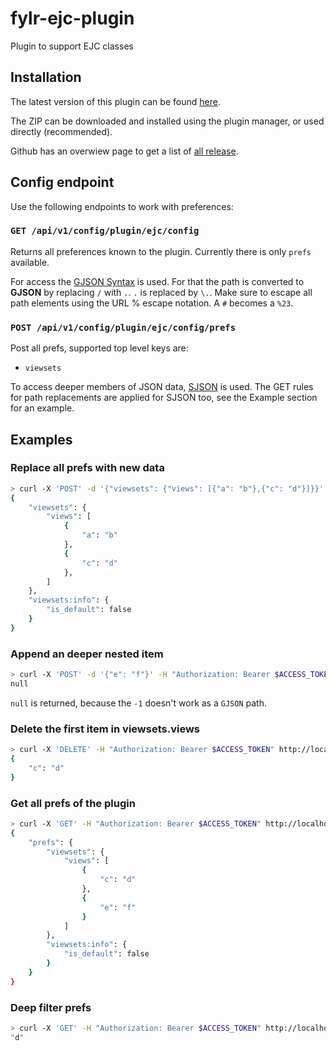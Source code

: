 # fylr-ejc-plugin
Plugin to support EJC classes

## Installation

The latest version of this plugin can be found [here](https://github.com/programmfabrik/fylr-plugin-ejc/releases/latest/download/fylr-plugin-ejc.zip).

The ZIP can be downloaded and installed using the plugin manager, or used directly (recommended).

Github has an overwiew page to get a list of [all release](https://github.com/programmfabrik/fylr-plugin-ejc/releases/).

## Config endpoint

Use the following endpoints to work with preferences:

### `GET /api/v1/config/plugin/ejc/config`

Returns all preferences known to the plugin. Currently there is only `prefs` available.

For access the [GJSON Syntax](https://github.com/tidwall/gjson/blob/master/SYNTAX.md) is used. For that the path is converted to **GJSON** by replacing `/` with `.`. `.` is replaced by `\.`. Make sure to escape all path elements using the URL % escape notation. A `#` becomes a `%23`.

### `POST /api/v1/config/plugin/ejc/config/prefs`

Post all prefs, supported top level keys are:

* `viewsets`

To access deeper members of JSON data, [SJSON](https://github.com/tidwall/sjson) is used. The GET rules for path replacements are applied for SJSON too, see the Example section for an example.

## Examples

### Replace all prefs with new data

```bash
> curl -X 'POST' -d '{"viewsets": {"views": [{"a": "b"},{"c": "d"}]}}' -H "Authorization: Bearer $ACCESS_TOKEN" http://localhost/api/v1/config/plugin/ejc/config/prefs
{
    "viewsets": {
        "views": [
            {
                "a": "b"
            },
            {
                "c": "d"
            },
        ]
    },
    "viewsets:info": {
        "is_default": false
    }
}
```

### Append an deeper nested item

```bash
> curl -X 'POST' -d '{"e": "f"}' -H "Authorization: Bearer $ACCESS_TOKEN" http://localhost/api/v1/config/plugin/ejc/config/prefs/viewsets/views/-1
null
```
`null` is returned, because the `-1` doesn't work as a `GJSON` path.

### Delete the first item in viewsets.views

```bash
> curl -X 'DELETE' -H "Authorization: Bearer $ACCESS_TOKEN" http://localhost/api/v1/config/plugin/ejc/config/prefs/viewsets/views/0
{
    "c": "d"
}
```

### Get all prefs of the plugin

```bash
> curl -X 'GET' -H "Authorization: Bearer $ACCESS_TOKEN" http://localhost/api/v1/config/plugin/ejc/config
{
    "prefs": {
        "viewsets": {
            "views": [
                {
                    "c": "d"
                },
                {
                    "e": "f"
                }
            ]
        },
        "viewsets:info": {
            "is_default": false
        }
    }
}
```

### Deep filter prefs
```bash
> curl -X 'GET' -H "Authorization: Bearer $ACCESS_TOKEN" http://localhost/api/v1/config/plugin/ejc/config/prefs/viewsets/views/%23(c=d)/c"
"d"
```


